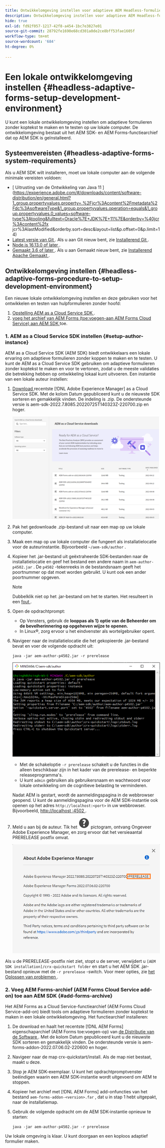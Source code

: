 ```yaml
---
title: Ontwikkelomgeving instellen voor adaptieve AEM Headless-formulieren
description: Ontwikkelomgeving instellen voor adaptieve AEM Headless-formulieren
hide: true
exl-id: fd92f057-1217-42f8-a454-1bc7e3827e01
source-git-commit: 28792fe1690e68cd301a0de2ce8bff53fae1605f
workflow-type: tm+mt
source-wordcount: '684'
ht-degree: 0%

---
```



# Een lokale ontwikkelomgeving instellen {#headless-adaptive-forms-setup-development-environment}

U kunt een lokale ontwikkelomgeving instellen om adaptieve formulieren zonder koptekst te maken en te testen op uw lokale computer. De ontwikkelomgeving bestaat uit het AEM SDK- en AEM Forms-functiearchief dat op AEM SDK is geïnstalleerd.
<!--
 After a Headless adaptive form or related assets are ready on the local development environment, you can deploy the Headless adaptive form application to your publishing environment. -- >

You require knowledge to build application using react, Git, and Maven to use Headless adaptive forms.

<!-- 

### Download the latest version of AEM as a Cloud Service SDK or Forms feature archive (AEM Forms add-on) from Software Distribution {#software-distribution}

To download the supported version of Adobe Experience Manager as a Cloud Service SDK or Forms feature archive (AEM Forms add-on):

1. Log in to [Software Distribution](https://experience.adobe.com/#/downloads) portal with your Adobe ID.

    >[!NOTE]
    >
    > Your Adobe Organization must be provisioned for AEM as a Cloud Service to download the AEM as a Cloud Service SDK.

1. Navigate to the **[!UICONTROL AEM as a Cloud Service]** tab.
1. Sort by published date in descending order.
1. Click on the latest Adobe Experience Manager as a Cloud Service SDK or Forms feature archive (AEM Forms add-on).
1. Review and accept the EULA. Tap the **[!UICONTROL Download]** button. -->

## Systeemvereisten {#headless-adaptive-forms-system-requirements}

Als u AEM SDK wilt installeren, moet uw lokale computer aan de volgende minimale vereisten voldoen:

* [ Uitrusting van de Ontwikkeling van Java 11 ](https://experience.adobe.com/#/downloads/content/software-distribution/en/general.html?1_group.propertyvalues.property=.%2Fjcr%3Acontent%2Fmetadata%2Fdc%3AsoftwareType&1_group.propertyvalues.operation=equals&1_group.propertyvalues.0_values=software-type%3Atooling&fulltext=Oracle%7E+JDK%7E+11%7E&orderby=%40jcr%3Acontent%2fx jcr%3AlastModified&orderby.sort=desc&layout=list&p.offset=0&p.limit=14)
* [ Latest versie van Git ](https://git-scm.com/downloads). Als u aan Git nieuw bent, zie [ Installerend Git ](https://git-scm.com/book/en/v2/Getting-Started-Installing-Git).
* [ Node.js 16.13.0 of later ](https://nodejs.org/en/download/). <!-- URL is 404! If you are new to Node.js, see [How to install Node.js](https://nodejs.dev/en/learn/how-to-install-nodejs). -->
* [ Gemaakt 3.6 of later ](https://maven.apache.org/download.cgi). Als u aan Gemaakt nieuw bent, zie [ Installerend Apache Gemaakt ](https://maven.apache.org/install.html).

## Ontwikkelomgeving instellen {#headless-adaptive-forms-procedure-to-setup-development-environment}

Een nieuwe lokale ontwikkelomgeving instellen en deze gebruiken voor het ontwikkelen en testen van hulpformulieren zonder hoofd:

1. [ Opstelling AEM as a Cloud Service SDK ](#setup-author-instance).
1. [ voeg het archief van AEM Forms (toe:voegen-aan AEM Forms Cloud Service) aan AEM SDK ](#add-forms-archive) toe.

<!--

1. (Optional) [Add Forms-specific users to your local Author instance](#configure-users-and-permissions).
1. (Optional) Install [Adaptive forms builder extension for Microsoft Visual Studio Code](#microsoft-visual-studio-code-extension-for-headless-adaptive-forms). 

-->

### &#x200B;1. AEM as a Cloud Service SDK instellen {#setup-author-instance}

AEM as a Cloud Service SDK (AEM SDK) biedt ontwikkelaars een lokale ervaring om adaptieve formulieren zonder koppen te maken en te testen. U kunt de AEM as a Cloud Service SDK gebruiken om adaptieve formulieren zonder koptekst te maken en voor te vertonen, zodat u de meeste validaties die betrekking hebben op ontwikkeling lokaal kunt uitvoeren. Een instantie van een lokale auteur instellen:

1. [ Download ](https://experience.adobe.com/#/downloads/content/software-distribution/en/aemcloud.html) recentste [!DNL Adobe Experience Manager] as a Cloud Service SDK. Met de kolom Datum gepubliceerd kunt u de nieuwste SDK sorteren en gemakkelijk vinden.
De indeling is .zip. De ondersteunde versie is aem-sdk-2022.7.8085.20220725T140323Z-220700.zip en hoger.

   ![ Download AEM Cloud Service SDK van het portaal van de Distributie van de Software ](assets/software-distribution.png)


1. Pak het gedownloade .zip-bestand uit naar een map op uw lokale computer.
1. Maak een map op uw lokale computer die fungeert als installatielocatie voor de auteurinstantie. Bijvoorbeeld `~/aem-sdk/author` .
1. Kopieer het .jar-bestand uit geëxtraheerde SDK-bestanden naar de installatielocatie en geef het bestand een andere naam in `aem-author-p4502.jar` . De `p4502` -tekenreeks in de bestandsnaam geeft het poortnummer op dat moet worden gebruikt. U kunt ook een ander poortnummer opgeven.

   >[!NOTE]
   >
   > Dubbelklik niet op het .jar-bestand om het te starten. Het resulteert in een [ fout ](https://experienceleague.adobe.com/nl/docs/experience-manager-learn/cloud-service/local-development-environment-set-up/aem-runtime#troubleshooting-double-click).

1. Open de opdrachtprompt:
   * Op Vensters, gebruik de **looppas als 1&rbrace; optie van de Beheerder om de bevelherinnering op opgeheven wijze te openen.**
   * In Linux®, zorg ervoor u het eindvenster als wortelgebruiker opent.

1. Navigeer naar de installatielocatie die het gekopieerde .jar-bestand bevat en voer de volgende opdracht uit:

   `java -jar aem-author-p4502.jar -r prerelease`

   ![ Download AEM Cloud Service SDK van het portaal van de Distributie van de Software ](assets/install-sdk.png)

   * Met de schakeloptie `-r prerelease` schakelt u de functies in die alleen beschikbaar zijn in het kader van de prerelease- en beperkte releaseprogramma&#39;s.
   * U kunt `admin` gebruiken als gebruikersnaam en wachtwoord voor lokale ontwikkeling om de cognitieve belasting te verminderen.

   Nadat AEM is gestart, wordt de aanmeldingspagina in de webbrowser geopend. U kunt de aanmeldingspagina voor de AEM SDK-instantie ook openen op het adres `http://localhost:<port>` in uw webbrowser. Bijvoorbeeld, [ http://localhost :4502 ](http://localhost:4502).

1. Meld u aan bij de auteur. Tik het ![ hulp ](/help/assets/Help-icon.svg) pictogram, ontvang Ongeveer Adobe Experience Manager, en zorg ervoor dat het versieaantal PRERELEASE postfix omvat.

   ![ hulp ](/help/assets/prerelease.png)

Als u de PRERELEASE-postfix niet ziet, stopt u de server, verwijdert u `[AEM SDK installation]/crx-quickstart folder` en start u het AEM SDK .jar-bestand opnieuw met de `-r prerelease` -switch. Voor meer opties, zie [ het Oplossen van problemen ](/help/troubleshooting.md).

### &#x200B;2. Voeg AEM Forms-archief (AEM Forms Cloud Service add-on) toe aan AEM SDK {#add-forms-archive}

Het AEM Forms as a Cloud Service-functiearchief (AEM Forms Cloud Service-add-on) biedt tools om adaptieve formulieren zonder koptekst te maken in een lokale ontwikkelomgeving. Het functiearchief installeren:

1. De download en haalt het recentste [!DNL AEM Forms] eigenschaparchief (AEM Forms toe:voegen-op) van [ de Distributie van de Software ](https://experience.adobe.com/#/downloads/content/software-distribution/en/aemcloud.html?fulltext=AEM*+Forms*+add*+on*&orderby=%40jcr%3Acontent%2Fjcr%3AlastModified&orderby.sort=desc&layout=list&p.offset=0&p.limit=20). Met de kolom Datum gepubliceerd kunt u de nieuwste SDK sorteren en gemakkelijk vinden. De ondersteunde versie is aem-forms-addon-2022.07.06.02-220600 en hoger.

1. Navigeer naar de map crx-quickstart/install. Als de map niet bestaat, maakt u deze.
1. Stop je AEM SDK-exemplaar. U kunt het opdrachtpromptvenster beëindigen waarin een AEM SDK-instantie wordt uitgevoerd om AEM te stoppen.
1. Kopieer het archief met [!DNL AEM Forms] add-onfuncties van het bestand `aem-forms-addon-<version>.far` , dat u in stap 1 hebt uitgepakt, naar de installatiemap.
1. Gebruik de volgende opdracht om de AEM SDK-instantie opnieuw te starten:

   `java -jar aem-author-p4502.jar -r prerelease`

<!-- 

### 3. (Optional) Configure users and permissions {#configure-users-and-permissions}

Create seperate user accounts for Form Developer, Form Practitioner, and end users. These account help you test Headless adaptive forms for various types of users. To create a user account and add roles to the account:

1. Login to your AEM SDK instance.
1. Go to Tools > Security > Users and tap Create. The Create New User wizard opens.
1. In the details tab, specify an ID and Password. All other fields are optional. It is recommended to provide name and an email address.
1. In the Groups tab, search and select user-groups for a user depending on their role. The table below lists all types of users and pre-defined groups for each type of forms users based on their role:
  
    | User Type | AEM Group |
    |---|---|
    | Form developer | [!DNL forms-users] (AEM Forms Users), [!DNL template-authors], [!DNL workflow-users], [!DNL workflow-editors], and [!DNL fdm-authors]  |
    | Customer Experience Lead or UX Designer| [!DNL forms-users], [!DNL template-authors]|
    | AEM administrator | [!DNL aem-administrators], [!DNL fd-administrators] |
    | End user| When a user must log in to view and submit an Adaptive Form, add such users to [!DNL forms-users] group. </br> When no user authentication is required to access Adaptive Forms, do not assign any group to such users.|

<!-- ### 4. (Optional) Install Visual Studio Code extension for Headless adaptive forms {#microsoft-visual-studio-code-extension-for-headless-adaptive-forms}

You can use any IDE for developing Headless adaptive forms. Adobe provides an extension for Microsoft&reg;reg; Visual Studio Code to make it easier for you to navigate structure and develop Headless adaptive forms. The extension adds adaptive forms related IntelliSense capabilities and helps auto-complete Headless adaptive forms JSON syntax. It also adds a panel, titled Forms Tree, to help navigate structure of Headless adaptive form. To use the extension: 

1. Ensure [Microsoft Visual Studio Code 1.62.0 or later](https://code.visualstudio.com/docs/supporting/FAQ#_how-do-i-find-the-version) is installed. If you have an older version or no version installed, download the latest version from [Microsoft Website](https://code.visualstudio.com/docs/setup/setup-overview)
   >[!NOTE]
   >
   >
   > To use Visual Studio from command line on macOS, see [Launching from the command line](https://code.visualstudio.com/docs/setup/mac#_launching-from-the-command-line).

1. Download the [Adaptive forms builder extension](/help/assets/adaptive-form-builder-0.12.0.vsix).

1. Navigate the directory containing the *adaptive-form-builder-[version].vsix* file.

1. Run the following command or see [Install from a VSIX](https://code.visualstudio.com/docs/editor/extension-marketplace#_install-from-a-vsix) article for detailed instructions to install a Visual Studio Code extension from a VSIX file:

    `code -–install-extension adaptive-form-builder-[version].vsix`

    </br> Replace the [version] with actual version of the extension. For example, `code -–install-extension adaptive-form-builder-0.12.0.vsix`

    </br> 

    ![Installing extension](/help/assets/install-extension.png)

<!-- ## Create and setup a react app

Adaptive forms renderer component is a react based component. It requires a react app to run and render a Headless adaptive form. To create and setup react app:

1. Open terminal in Visual Studio code and run the following command to create a react app and installs all related dependencies:

    ```shell
    npx create-react-app [react-app-name] --scripts-version 4.0.3 --template typescript
    ```

    Where [react-app-name] represents name of the project, script version is 4.0.3, and template of type typescript. For example, the following command creates a react app named *headless-forms-demo*.

    ```shell
    npx create-react-app headless-forms-demo --scripts-version 4.0.3 --template typescript
    ```

    It may take some time to create the react app and install all the dependencies. The command creates an empty react app with latest version of react and react-dom dependencies. It does not have any artifacts related to adaptive forms renderer component.

1. Adaptive forms renderer component is based on react spectrum and requires react 16.0.0 and react-dom 16.0.0. To install react 16.0.0 and related dependencies:
    1. Open the Visual Studio code terminal Window or command prompt.
    1. Navigate to the directory of react project.  
    1. Run the following command:

        ```shell
        npm install --save react@16.0.0 react-dom@16.14.0 -force
        ```

1. Run the following command to install adaptive forms renderer component related dependencies:

    ```shell
    npm i --save @aemforms/forms-super-component @aemforms/forms-react-core-components @aemforms/forms-super-component @adobe/react-spectrum @react/react-spectrum
    ```

<!-- 1. Install dependencies for adaptive forms renderer component. Packages for these dependencies are available in Adobe Artifactory. To authenticate with Adobe Artifactory and install dependencies for adaptive forms renderer component:

    1. Create environment variables ARTIFACTORY_USER and ARTIFACTORY_API_TOKEN. The ARTIFACTORY_USER stores Adobe LDAP username and ARTIFACTORY_API_TOKEN stores your [Adobe Artifactory token](https://wiki.corp.adobe.com/display/Artifactory/API+Keys)

    1. Run the following command to set NPM_TOKEN and NPM_EMAIL tokens:

        ```shell

        auth=$(curl -s -u${ARTIFACTORY_USER}:${ARTIFACTORY_API_TOKEN} https://artifactory.corp.adobe.com/artifactory/api/npm/auth)
        export NPM_TOKEN=$(echo "${auth}" | grep "_auth" | awk -F " " '{ print $3 }')
        export NPM_EMAIL=$(echo "${auth}" | grep "email" | awk -F " " '{ print $3 }')
        ```

        These tokens are required to communicated with Adobe Artifactory.

    1. Create a .npmrc file in the react project.

        ![.npmrc file](/help/assets/npmrc.png)

    1. Add the following code to the file:

        ```shell
        @aemforms:registry=https://artifactory.corp.adobe.com/artifactory/api/npm/npm-aem-release/
        @react:registry=https://artifactory.corp.adobe.com/artifactory/api/npm/npm-react-release/
        @quarry:registry=https://artifactory.corp.adobe.com/artifactory/api/npm/npm-adobe-release-local/
        //artifactory.corp.adobe.com/artifactory/api/npm/npm-adobe-release-loca/:_auth=${NPM_TOKEN}
        //artifactory.corp.adobe.com/artifactory/api/npm/npm-aem-release/:_auth=${NPM_TOKEN}
        //artifactory.corp.adobe.com/artifactory/api/npm/npm-react-release/:_auth=${NPM_TOKEN}
        _auth=${NPM_TOKEN}
        email=${NPM_EMAIL}
        always-auth=true
        ```

        It defines the antifactory repositories to use for Headless adaptive forms, react, and quarry related scope.
    1. Run the following command to install adaptive forms renderer component related dependencies:

    ```shell
    npm i --save @aemforms/crispr-react-bindings @aemforms/crispr-react-core-components @adobe/react-spectrum @react/react-spectrum
    ```
 
-->
Uw lokale omgeving is klaar. U kunt doorgaan en een koploos adaptief formulier maken.
